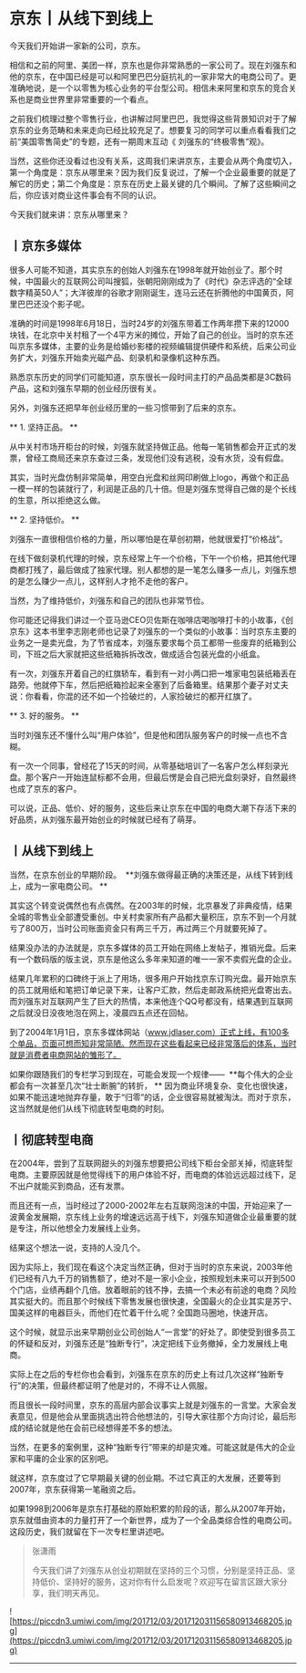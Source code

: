 # 京东丨从线下到线上

今天我们开始讲一家新的公司，京东。

相信和之前的阿里、美团一样，京东也是你非常熟悉的一家公司了。现在刘强东和他的京东，在中国已经是可以和阿里巴巴分庭抗礼的一家非常大的电商公司了。更准确地说，是一个以零售为核心业务的平台型公司。相信未来阿里和京东的竞合关系也是商业世界里非常重要的一个看点。

之前我们梳理过整个零售行业，也讲解过阿里巴巴，我觉得这些背景知识对于了解京东的业务范畴和未来走向已经比较充足了。想要复习的同学可以重点看看我们之前“美国零售简史”的专题，还有一期周末互动《 刘强东的“终极零售”观》。

当然，这些你还没看过也没有关系，这周我们来讲京东，主要会从两个角度切入，第一个角度是：京东从哪里来？因为我们反复说过，了解一个企业最重要的就是了解它的历史；第二个角度是：京东在历史上最关键的几个瞬间。了解了这些瞬间之后，你应该对商业这件事会有不同的认识。

今天我们就来讲：京东从哪里来？

## 丨京东多媒体

很多人可能不知道，其实京东的创始人刘强东在1998年就开始创业了。那个时候，中国最火的互联网公司叫搜狐，张朝阳刚刚成为了《时代》杂志评选的“全球数字精英50人”；大洋彼岸的谷歌才刚刚诞生，连马云还在折腾他的中国黄页，阿里巴巴还没个影子呢。

准确的时间是1998年6月18日，当时24岁的刘强东带着工作两年攒下来的12000块钱，在北京中关村租了一个4平方米的摊位，开始了自己的创业。当时的京东还叫京东多媒体，主要的业务是给婚纱影楼的视频编辑提供硬件和系统，后来公司业务扩大，刘强东开始卖光磁产品、刻录机和录像机这种东西。

熟悉京东历史的同学们可能知道，京东很长一段时间主打的产品品类都是3C数码产品，这和刘强东早期的创业经历很有关。

另外，刘强东还把早年创业经历里的一些习惯带到了后来的京东。

 ** 1. 坚持正品。 **

从中关村市场开柜台的时候，刘强东就坚持做正品。他每一笔销售都会开正式的发票，曾经工商局还来京东查过三条，发现他们没有逃税，没有水货，没有假盘。

其实，当时光盘仿制非常简单，用空白光盘和丝网印刷做上logo，再做个和正品一模一样的包装就行了，利润是正品的几十倍。但是刘强东觉得自己做的是个长线的生意，所以拒绝这么做。

 ** 2. 坚持低价。 **

刘强东一直很相信价格的力量，所以哪怕是在草创初期，他就很爱打“价格战”。

在线下做刻录机代理的时候，京东经常上午一个价格，下午一个价格，把其他代理商都打残了，最后做成了独家代理。别人都想的是一笔怎么赚多一点儿，刘强东想的是怎么赚少一点儿，这样别人才抢不走他的客户。

当然，为了维持低价，刘强东和自己的团队也非常节俭。

你可能还记得我们讲过一个亚马逊CEO贝佐斯在咖啡店喝咖啡打卡的小故事，《创京东》这本书里李志刚老师也记录了刘强东的一个类似的小故事：当时京东主要的业务之一是卖光盘，为了节省成本，刘强东要求每个员工都带一些废弃的纸箱到公司，下班之后大家就把这些纸箱拆拆改改，做成适合包装光盘的小纸盒。 

有一次，刘强东开着自己的红旗轿车，看到有一对小两口把一堆家电包装纸箱丢在路旁。他就停下车，然后把纸箱捡起来全塞到了后备箱里。结果那个妻子对丈夫说：你看看，你混的还不如一个捡破烂的，人家捡破烂的都开红旗了。 

 ** 3. 好的服务。 **

当时刘强东还不懂什么叫“用户体验”，但是他和团队服务客户的时候一点也不含糊。

有一次一个同事，曾经花了15天的时间，从零基础培训了一名客户怎么样刻录光盘。那个客户一开始连鼠标都不会用，但最后愣是会自己把光盘刻录好，自然最终也成了京东的客户。

可以说，正品、低价、好的服务，这些后来让京东在中国的电商大潮下存活下来的好品质，从刘强东最开始创业的时候就已经有了萌芽。

## 丨从线下到线上

当然，在京东创业的早期阶段。  **刘强东做得最正确的决策还是，从线下转到线上，成为一家电商公司。 **

其实这个转变说偶然也有点偶然。在2003年的时候，北京暴发了非典疫情，结果全城的零售业全部遭受重创。中关村卖家所有产品都大量积压，京东不到一个月就亏了800万，当时公司账面资金只有两三千万，再过两三个月就要死掉了。

结果没办法的办法就是，京东多媒体的员工开始在网络上发帖子，推销光盘。后来有一个数码版的版主说，京东是他这么多年来知道的唯一一家不卖假光盘的企业。

结果几年累积的口碑终于派上了用场，很多用户开始找京东订购光盘。最开始京东的员工就用纸和笔把订单记录下来，让客户汇款，然后走邮政系统把光盘寄出去。而刘强东对互联网产生了巨大的热情，本来他连个QQ号都没有，结果遇到互联网之后就没日没夜地泡在网上，凌晨四五点还在回帖。

到了2004年1月1日，京东多媒体网站（www.jdlaser.com）正式上线，有100多个单品，页面可想而知非常简陋。然而现在这些看起来已经非常落后的体系，当时就是消费者电商网站的雏形了。

如果你跟随我们的专栏学习到现在，可能会发现一个规律——  **每个伟大的企业都会有一次甚至几次“壮士断腕”的转折， ** 因为商业环境复杂、变化也很快速，如果不能迅速地抛弃存量，敢于“归零”的话，企业很容易就被淘汰。而对于京东，这当然就是他们从线下彻底转型电商的时刻。

## 丨彻底转型电商

在2004年，尝到了互联网甜头的刘强东想要把公司线下柜台全部关掉，彻底转型电商。主要原因就是他觉得线下的用户体验不好，而电商的体验远远超过线下，足不出户就能买到商品，还有发票。

而且还有一点，当时经过了2000-2002年左右互联网泡沫的中国，开始迎来了一波黄金发展期，京东线上业务的增速远远高于线下，刘强东知道做企业最重要的就是专注，所以他想全力发展线上业务。

结果这个想法一说，支持的人没几个。

因为实际上，我们现在看这个决定当然正确，但对于当时的京东来说，2003年他们已经有八九千万的销售额了，绝对不是一家小企业，按照规划未来可以开到500个门店，业绩再翻个几倍。放着眼前的钱不挣，去搞一个未必有前途的电商？风险其实挺大的。而且那个时候线下零售发展也很快速，全国最火的企业其实是苏宁、国美这样的电器巨头，而他们在忙着干什么呢？全国跑马圈地，快速开店。

这个时候，就显示出来早期创业公司创始人“一言堂”的好处了。即使受到很多员工的怀疑和反对，刘强东还是“独断专行”，决定把线下业务撤掉，全力发展线上电商。

实际上在之后的专栏你也会看到，刘强东在京东的历史上有过几次这样“独断专行”的决策，但最终都证明了他是对的，不得不让人佩服。

而且很长一段时间里，京东的高层内部会议事实上就是刘强东的一言堂。大家会发表意见，但是他会从里面挑选出符合他想法的，引导大家往那个方向讨论，最后形成的结论就是他在会前已经想得差不多的想法。

当然，在更多的案例里，这种“独断专行”带来的却是灾难。可能这就是伟大的企业家和平庸的企业家的区别吧。

就这样，京东度过了它早期最关键的创业期。不过它真正的大发展，还要等到2007年，京东获得第一笔融资之后。

如果1998到2006年是京东打基础的原始积累的阶段的话，那么从2007年开始，京东就借由资本的力量打开了一个新世界，成为了一个全品类综合性的电商公司。这段历史，我们就留在下一次专栏里讲述吧。

> 张潇雨
> 
> 今天我们讲了刘强东从创业初期就在坚持的三个习惯，分别是坚持正品、坚持低价、坚持好的服务，这对你有什么启发呢？欢迎写在留言区跟大家分享，我们明天再见。

![https://piccdn3.umiwi.com/img/201712/03/201712031156580913468205.jpg](https://piccdn3.umiwi.com/img/201712/03/201712031156580913468205.jpg)

---
